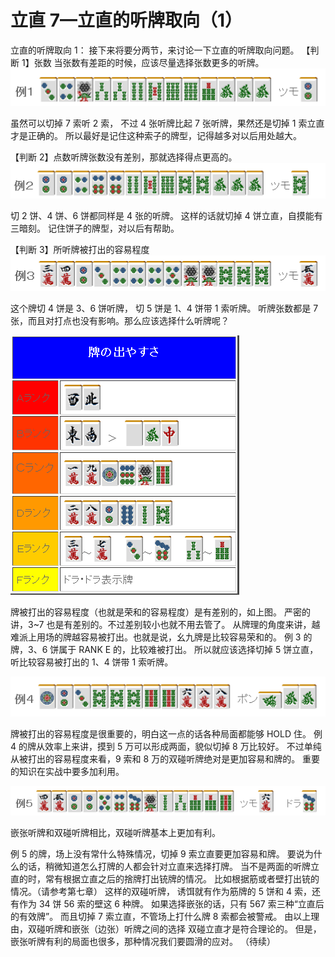 # 立直 7—立直的听牌取向（1）

立直的听牌取向 1：  接下来将要分两节，来讨论一下立直的听牌取向问题。   【判断 1】张数  当张数有差距的时候，应该尽量选择张数更多的听牌。
![image](./output/image_page184_12.png)

虽然可以切掉 7 索听 2 索， 不过 4 张听牌比起 7 张听牌，果然还是切掉 1 索立直才是正确的。 所以最好是记住这种索子的牌型，记得越多对以后用处越大。

 【判断 2】点数听牌张数没有差别，那就选择得点更高的。
![image](./output/image_page184_13.png)

切 2 饼、4 饼、6 饼都同样是 4 张的听牌。 这样的话就切掉 4 饼立直，自摸能有三暗刻。 记住饼子的牌型，对以后有帮助。

 【判断 3】所听牌被打出的容易程度
![image](./output/image_page184_14.png)

 这个牌切 4 饼是 3、6 饼听牌， 切 5 饼是 1、4 饼带 1 索听牌。 听牌张数都是 7 张，而且对打点也没有影响。那么应该选择什么听牌呢？

![image](./output/image_page185_8.png)

 牌被打出的容易程度（也就是荣和的容易程度）是有差别的，如上图。 严密的讲，3~7 也是有差别的。不过差别较小也就不用去管了。 从牌理的角度来讲，越难派上用场的牌越容易被打出。也就是说，幺九牌是比较容易荣和的。  例 3 的牌，3、6 饼属于 RANK E 的，比较难被打出。 所以就应该选择切掉 5 饼立直，听比较容易被打出的 1、4 饼带 1 索听牌。

![image](./output/image_page185_9.png)

牌被打出的容易程度是很重要的，明白这一点的话各种局面都能够 HOLD 住。 例 4 的牌从效率上来讲，摸到 5 万可以形成两面，貌似切掉 8 万比较好。 不过单纯从被打出的容易程度来看，9 索和 8 万的双碰听牌绝对是更加容易和牌的。 重要的知识在实战中要多加利用。

![image](./output/image_page185_10.png)

 嵌张听牌和双碰听牌相比，双碰听牌基本上更加有利。

 例 5 的牌，场上没有常什么特殊情况，切掉 9 索立直要更加容易和牌。 要说为什么的话，稍微知道怎么打牌的人都会针对立直来选择打牌。 当不是两面的听牌立直的时，常有根据立直之后的捨牌打出铳牌的情况。 比如根据筋或者壁打出铳的情况。（请参考第七章）  这样的双碰听牌， 诱饵就有作为筋牌的 5 饼和 4 索，还有作为 34 饼 56 索的壁这 6 种牌。 如果选择嵌张的话，只有 567 索三种“立直后的有效牌”。 而且切掉 7 索立直，不管场上打什么牌 8 索都会被警戒。  由以上理由，双碰听牌和嵌张（边张）听牌之间的选择 双碰立直才是符合理论的。 但是，嵌张听牌有利的局面也很多，那种情况我们要圆滑的应对。    （待续）